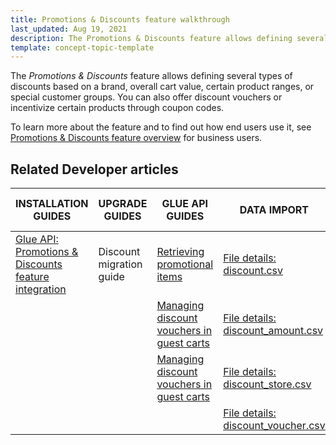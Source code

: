 ```yaml
---
title: Promotions & Discounts feature walkthrough
last_updated: Aug 19, 2021
description: The Promotions & Discounts feature allows defining several types of discounts based on a brand, overall cart value, certain product ranges, or special customer groups
template: concept-topic-template
---
```


The _Promotions & Discounts_ feature allows defining several types of discounts based on a brand, overall cart value, certain product ranges, or special customer groups. You can also offer discount vouchers or incentivize certain products through coupon codes.


To learn more about the feature and to find out how end users use it, see [Promotions & Discounts feature overview](/docs/scos/user/features/{{page.version}}/promotions-discounts-feature-overview.html) for business users.


## Related Developer articles

| INSTALLATION GUIDES  | UPGRADE GUIDES | GLUE API GUIDES | DATA IMPORT | TUTORIALS AND HOWTOS |
|---|---|---|---|---|
| [Glue API: Promotions & Discounts feature integration](/docs/scos/dev/feature-integration-guides/{{page.version}}/glue-api/glue-api-promotions-and-discounts-feature-integration.html) | Discount migration guide | [Retrieving promotional items](/docs/scos/dev/glue-api-guides/{{page.version}}/retrieving-promotional-items.html) | [File details: discount.csv](/docs/scos/dev/data-import/{{page.version}}/data-import-categories/merchandising-setup/discounts/file-details-discount.csv.html) | [HowTo: Create discounts based on shipment](/docs/pbc/all/discount-management/tutorials-and-howtos/howto-create-discounts-based-on-shipment.html) |
|  |  | [Managing discount vouchers in guest carts](/docs/scos/dev/glue-api-guides/{{page.version}}/managing-carts/guest-carts/managing-discount-vouchers-in-guest-carts.html) | [File details: discount_amount.csv](/docs/scos/dev/data-import/{{page.version}}/data-import-categories/merchandising-setup/discounts/file-details-discount-amount.csv.html) |  |
|  |  | [Managing discount vouchers in guest carts](/docs/scos/dev/glue-api-guides/{{page.version}}/managing-carts/guest-carts/managing-discount-vouchers-in-guest-carts.html) | [File details: discount_store.csv](/docs/scos/dev/data-import/{{page.version}}/data-import-categories/merchandising-setup/discounts/file-details-discount-store.csv.html) |  |
|  |  |  | [File details: discount_voucher.csv](/docs/scos/dev/data-import/{{page.version}}/data-import-categories/merchandising-setup/discounts/file-details-discount-voucher.csv.html) |  |
